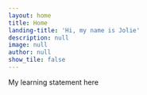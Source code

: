 ```yaml
---
layout: home
title: Home
landing-title: 'Hi, my name is Jolie'
description: null
image: null
author: null
show_tile: false
---
```


My learning statement here
